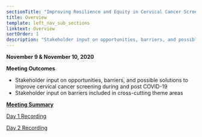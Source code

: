 ```yaml
---
sectionTitle: "Improving Resilience and Equity in Cervical Cancer Screening: Lessons from COVID-19 and Beyond"
title: Overview
template: left_nav_sub_sections
linktext: Overview
sortOrder: 1
description: "Stakeholder input on opportunities, barriers, and possible solutions to improve cervical cancer screening during and post COVID-19"
---
```


**November 9 & November 10, 2020**

**Meeting Outcomes**

- Stakeholder input on opportunities, barriers, and possible solutions to improve cervical cancer screening during and post COVID-19
- Stakeholder input on barriers included in cross-cutting theme areas

<p><strong><a class="pdf-icon" href="https://deainfo.nci.nih.gov/advisory/pcp/pcp110920/summary.pdf">Meeting Summary</a></strong></p>

[Day 1 Recording](https://nci.rev.vbrick.com/#/videos/a95eec33-9312-4344-85d1-209dcdb3a85a)

[Day 2 Recording](https://nci.rev.vbrick.com/#/videos/161efa4f-e8de-4dfd-bb87-409c1ff82b44)
